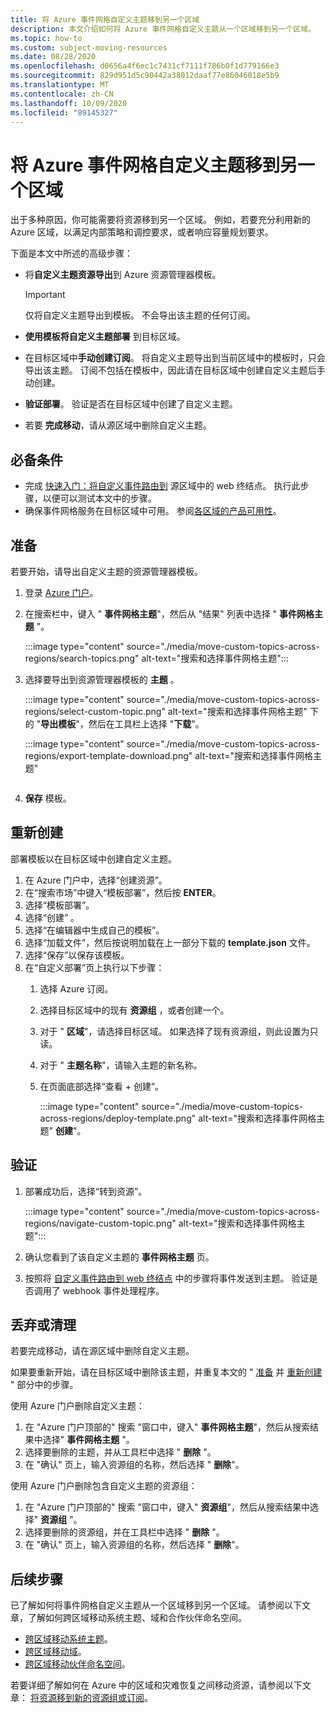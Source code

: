 ```yaml
---
title: 将 Azure 事件网格自定义主题移到另一个区域
description: 本文介绍如何将 Azure 事件网格自定义主题从一个区域移到另一个区域。
ms.topic: how-to
ms.custom: subject-moving-resources
ms.date: 08/28/2020
ms.openlocfilehash: d0656a4f6ec1c7431cf7111f786b0f1d779166e3
ms.sourcegitcommit: 829d951d5c90442a38012daaf77e86046018e5b9
ms.translationtype: MT
ms.contentlocale: zh-CN
ms.lasthandoff: 10/09/2020
ms.locfileid: "89145327"
---
```

# <a name="move-azure-event-grid-custom-topics-to-another-region"></a>将 Azure 事件网格自定义主题移到另一个区域
出于多种原因，你可能需要将资源移到另一个区域。 例如，若要充分利用新的 Azure 区域，以满足内部策略和调控要求，或者响应容量规划要求。 

下面是本文中所述的高级步骤： 

- 将**自定义主题资源导出**到 Azure 资源管理器模板。 

    > [!IMPORTANT]
    > 仅将自定义主题导出到模板。 不会导出该主题的任何订阅。
- **使用模板将自定义主题部署** 到目标区域。 
- 在目标区域中**手动创建订阅**。 将自定义主题导出到当前区域中的模板时，只会导出该主题。 订阅不包括在模板中，因此请在目标区域中创建自定义主题后手动创建。 
- **验证部署**。 验证是否在目标区域中创建了自定义主题。 
- 若要 **完成移动**，请从源区域中删除自定义主题。 

## <a name="prerequisites"></a>必备条件
- 完成 [快速入门：将自定义事件路由到](custom-event-quickstart-portal.md) 源区域中的 web 终结点。 执行此步骤，以便可以测试本文中的步骤。 
- 确保事件网格服务在目标区域中可用。 参阅[各区域的产品可用性](https://azure.microsoft.com/global-infrastructure/services/?products=event-grid&regions=all)。

## <a name="prepare"></a>准备
若要开始，请导出自定义主题的资源管理器模板。 

1. 登录 [Azure 门户](https://portal.azure.com)。
2. 在搜索栏中，键入 " **事件网格主题**"，然后从 "结果" 列表中选择 " **事件网格主题** "。 

    :::image type="content" source="./media/move-custom-topics-across-regions/search-topics.png" alt-text="搜索和选择事件网格主题":::
3. 选择要导出到资源管理器模板的 **主题** 。 

    :::image type="content" source="./media/move-custom-topics-across-regions/select-custom-topic.png" alt-text="搜索和选择事件网格主题" 下的 "**导出模板**"，然后在工具栏上选择 "**下载**"。 

    :::image type="content" source="./media/move-custom-topics-across-regions/export-template-download.png" alt-text="搜索和选择事件网格主题"
    ```
1. **保存** 模板。 

## <a name="recreate"></a>重新创建 
部署模板以在目标区域中创建自定义主题。 

1. 在 Azure 门户中，选择“创建资源”。
2. 在“搜索市场”中键入“模板部署”，然后按 **ENTER**。 
3. 选择“模板部署”。
4. 选择“创建” 。
5. 选择“在编辑器中生成自己的模板”。
6. 选择“加载文件”，然后按说明加载在上一部分下载的 **template.json** 文件。
7. 选择“保存”以保存该模板。 
8. 在“自定义部署”页上执行以下步骤： 
    1. 选择 Azure 订阅。 
    1. 选择目标区域中的现有 **资源组** ，或者创建一个。 
    1. 对于 " **区域**"，请选择目标区域。 如果选择了现有资源组，则此设置为只读。 
    1. 对于 " **主题名称**"，请输入主题的新名称。 
    1. 在页面底部选择“查看 + 创建”。 
    
        :::image type="content" source="./media/move-custom-topics-across-regions/deploy-template.png" alt-text="搜索和选择事件网格主题" **创建**"。 

## <a name="verify"></a>验证

1. 部署成功后，选择“转到资源”。 

    :::image type="content" source="./media/move-custom-topics-across-regions/navigate-custom-topic.png" alt-text="搜索和选择事件网格主题":::
1. 确认您看到了该自定义主题的 **事件网格主题** 页。   
1. 按照将 [自定义事件路由到 web 终结点](custom-event-quickstart-portal.md#send-an-event-to-your-topic) 中的步骤将事件发送到主题。 验证是否调用了 webhook 事件处理程序。 

## <a name="discard-or-clean-up"></a>丢弃或清理
若要完成移动，请在源区域中删除自定义主题。  

如果要重新开始，请在目标区域中删除该主题，并重复本文的 " [准备](#prepare) 并 [重新创建](#recreate) " 部分中的步骤。

使用 Azure 门户删除自定义主题：

1. 在 "Azure 门户顶部的" 搜索 "窗口中，键入" **事件网格主题**"，然后从搜索结果中选择" **事件网格主题** "。 
2. 选择要删除的主题，并从工具栏中选择 " **删除** "。 
3. 在 "确认" 页上，输入资源组的名称，然后选择 " **删除**"。  

使用 Azure 门户删除包含自定义主题的资源组：

1. 在 "Azure 门户顶部的" 搜索 "窗口中，键入" **资源组**"，然后从搜索结果中选择" **资源组** "。 
2. 选择要删除的资源组，并在工具栏中选择 " **删除** "。 
3. 在 "确认" 页上，输入资源组的名称，然后选择 " **删除**"。  

## <a name="next-steps"></a>后续步骤
已了解如何将事件网格自定义主题从一个区域移到另一个区域。 请参阅以下文章，了解如何跨区域移动系统主题、域和合作伙伴命名空间。

- [跨区域移动系统主题](move-system-topics-across-regions.md)。 
- [跨区域移动域](move-domains-across-regions.md)。 
- [跨区域移动伙伴命名空间](move-partner-namespaces-across-regions.md)。

若要详细了解如何在 Azure 中的区域和灾难恢复之间移动资源，请参阅以下文章： [将资源移到新的资源组或订阅](../azure-resource-manager/management/move-resource-group-and-subscription.md)。